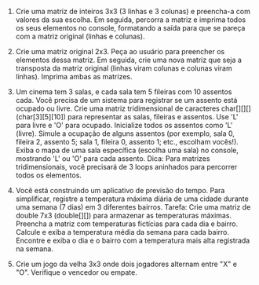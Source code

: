1) Crie uma matriz de inteiros 3x3 (3 linhas e 3 colunas) e preencha-a com valores da sua escolha. Em 
seguida, percorra a matriz e imprima todos os seus elementos no console, formatando a saída 
para que se pareça com a matriz original (linhas e colunas). 


2) Crie uma matriz original 2x3. Peça ao usuário para preencher os elementos dessa matriz. Em 
seguida, crie uma nova matriz que seja a transposta da matriz original (linhas viram colunas e 
colunas viram linhas). Imprima ambas as matrizes. 


3) Um cinema tem 3 salas, e cada sala tem 5 fileiras com 10 assentos cada. Você precisa de um sistema 
para registrar se um assento está ocupado ou livre. 
Crie uma matriz tridimensional de caracteres char[][][] (char[3][5][10]) para representar as salas, 
fileiras e assentos. Use 'L' para livre e 'O' para ocupado. 
Inicialize todos os assentos como 'L' (livre). 
Simule a ocupação de alguns assentos (por exemplo, sala 0, fileira 2, assento 5; sala 1, fileira 0, 
assento 1; etc., escolham vocês!). 
Exiba o mapa de uma sala específica (escolha uma sala) no console, mostrando 'L' ou 'O' para cada 
assento. 
Dica: Para matrizes tridimensionais, você precisará de 3 loops aninhados para percorrer todos os 
elementos. 


4) Você está construindo um aplicativo de previsão do tempo. Para simplificar, registre a temperatura 
máxima diária de uma cidade durante uma semana (7 dias) em 3 diferentes bairros. 
Tarefa: 
Crie uma matriz de double 7x3 (double[][]) para armazenar as temperaturas máximas. 
Preencha a matriz com temperaturas fictícias para cada dia e bairro. 
Calcule e exiba a temperatura média da semana para cada bairro. 
Encontre e exiba o dia e o bairro com a temperatura mais alta registrada na semana. 


5) Crie um jogo da velha 3x3 onde dois jogadores alternam entre "X" e "O". Verifique o vencedor ou 
empate. 
